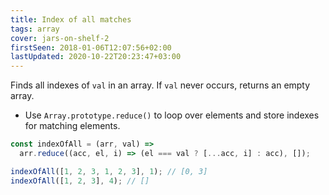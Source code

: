 ```yaml
---
title: Index of all matches
tags: array
cover: jars-on-shelf-2
firstSeen: 2018-01-06T12:07:56+02:00
lastUpdated: 2020-10-22T20:23:47+03:00
---
```


Finds all indexes of `val` in an array.
If `val` never occurs, returns an empty array.

- Use `Array.prototype.reduce()` to loop over elements and store indexes for matching elements.

```js
const indexOfAll = (arr, val) =>
  arr.reduce((acc, el, i) => (el === val ? [...acc, i] : acc), []);
```

```js
indexOfAll([1, 2, 3, 1, 2, 3], 1); // [0, 3]
indexOfAll([1, 2, 3], 4); // []
```
